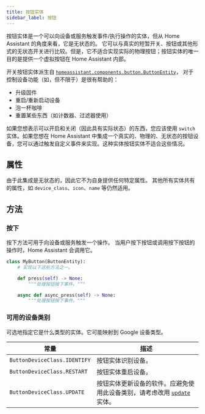 ```yaml
---
title: 按钮实体
sidebar_label: 按钮
---
```


按钮实体是一个可以向设备或服务触发事件/执行操作的实体，但从 Home Assistant 的角度来看，它是无状态的。
它可以与真实的短暂开关、按钮或其他形式的无状态开关进行比较。但是，它不适合实现实际的物理按钮；按钮实体的唯一目的是提供一个虚拟按钮在 Home Assistant 内部。

开关按钮实体派生自 [`homeassistant.components.button.ButtonEntity`](https://github.com/home-assistant/core/blob/dev/homeassistant/components/button/__init__.py)，
对于控制设备功能（如，但不限于）是很有帮助的：

- 升级固件
- 重启/重新启动设备
- 泡一杯咖啡
- 重置某些东西（如计数器、过滤器使用）

如果您想表示可以开启和关闭（因此具有实际状态）的东西，您应该使用 `switch` 实体。如果您想在 Home Assistant 中集成一个真实的、物理的、无状态的按钮设备，您可以通过触发自定义事件来实现。这种实体按钮实体不适合这些情况。

## 属性

由于此集成是无状态的，因此它不为自身提供任何特定属性。
其他所有实体共有的属性，如 `device_class`、`icon`、`name` 等仍然适用。

## 方法

### 按下

按下方法可用于向设备或服务触发一个操作。
当用户按下按钮或调用按下按钮的操作时，Home Assistant 会调用它。

```python
class MyButton(ButtonEntity):
    # 实现以下这些方法之一。

    def press(self) -> None:
        """处理按钮按下事件。"""

    async def async_press(self) -> None:
        """处理按钮按下事件。"""
```

### 可用的设备类别

可选地指定它是什么类型的实体。它可能映射到 Google 设备类型。

| 常量 | 描述
| ----- | -----------
| `ButtonDeviceClass.IDENTIFY` | 按钮实体识别设备。
| `ButtonDeviceClass.RESTART` | 按钮实体重启设备。
| `ButtonDeviceClass.UPDATE` | 按钮实体更新设备的软件。应避免使用此设备类别，请考虑改用 [`update`](/docs/core/entity/update) 实体。